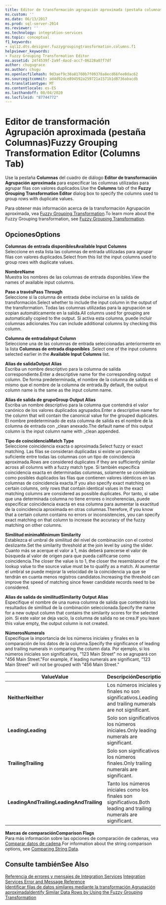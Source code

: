 ```yaml
---
title: Editor de transformación agrupación aproximada (pestaña columnas) | Microsoft Docs
ms.custom: ''
ms.date: 06/13/2017
ms.prod: sql-server-2014
ms.reviewer: ''
ms.technology: integration-services
ms.topic: conceptual
f1_keywords:
- sql12.dts.designer.fuzzygroupingtransformation.columns.f1
helpviewer_keywords:
- Fuzzy Grouping Transformation Editor
ms.assetid: 24f4539f-2a9f-4acd-acc7-06228a07f7df
author: chugugrace
ms.author: chugu
ms.openlocfilehash: 9d3aef9c30a81760b7f09378a8ecd66fee0dac62
ms.sourcegitcommit: ad4d92dce894592a259721a1571b1d8736abacdb
ms.translationtype: MT
ms.contentlocale: es-ES
ms.lasthandoff: 08/04/2020
ms.locfileid: "87744772"
---
```

# <a name="fuzzy-grouping-transformation-editor-columns-tab"></a><span data-ttu-id="1fbd7-102">Editor de transformación Agrupación aproximada (pestaña Columnas)</span><span class="sxs-lookup"><span data-stu-id="1fbd7-102">Fuzzy Grouping Transformation Editor (Columns Tab)</span></span>
  <span data-ttu-id="1fbd7-103">Use la pestaña **Columnas** del cuadro de diálogo **Editor de transformación Agrupación aproximada** para especificar las columnas utilizadas para agrupar filas con valores duplicados.</span><span class="sxs-lookup"><span data-stu-id="1fbd7-103">Use the **Columns** tab of the **Fuzzy Grouping Transformation Editor** dialog box to specify the columns used to group rows with duplicate values.</span></span>  
  
 <span data-ttu-id="1fbd7-104">Para obtener más información acerca de la transformación Agrupación aproximada, vea [Fuzzy Grouping Transformation](data-flow/transformations/fuzzy-grouping-transformation.md).</span><span class="sxs-lookup"><span data-stu-id="1fbd7-104">To learn more about the Fuzzy Grouping transformation, see [Fuzzy Grouping Transformation](data-flow/transformations/fuzzy-grouping-transformation.md).</span></span>  
  
## <a name="options"></a><span data-ttu-id="1fbd7-105">Opciones</span><span class="sxs-lookup"><span data-stu-id="1fbd7-105">Options</span></span>  
 <span data-ttu-id="1fbd7-106">**Columnas de entrada disponibles**</span><span class="sxs-lookup"><span data-stu-id="1fbd7-106">**Available Input Columns**</span></span>  
 <span data-ttu-id="1fbd7-107">Seleccione en esta lista las columnas de entrada utilizadas para agrupar filas con valores duplicados.</span><span class="sxs-lookup"><span data-stu-id="1fbd7-107">Select from this list the input columns used to group rows with duplicate values.</span></span>  
  
 <span data-ttu-id="1fbd7-108">**Nombre**</span><span class="sxs-lookup"><span data-stu-id="1fbd7-108">**Name**</span></span>  
 <span data-ttu-id="1fbd7-109">Muestra los nombres de las columnas de entrada disponibles.</span><span class="sxs-lookup"><span data-stu-id="1fbd7-109">View the names of available input columns.</span></span>  
  
 <span data-ttu-id="1fbd7-110">**Paso a través**</span><span class="sxs-lookup"><span data-stu-id="1fbd7-110">**Pass Through**</span></span>  
 <span data-ttu-id="1fbd7-111">Seleccione si la columna de entrada debe incluirse en la salida de transformación.</span><span class="sxs-lookup"><span data-stu-id="1fbd7-111">Select whether to include the input column in the output of the transformation.</span></span> <span data-ttu-id="1fbd7-112">Todas las columnas utilizadas para la agrupación se copian automáticamente en la salida.</span><span class="sxs-lookup"><span data-stu-id="1fbd7-112">All columns used for grouping are automatically copied to the output.</span></span> <span data-ttu-id="1fbd7-113">Si activa esta columna, puede incluir columnas adicionales.</span><span class="sxs-lookup"><span data-stu-id="1fbd7-113">You can include additional columns by checking this column.</span></span>  
  
 <span data-ttu-id="1fbd7-114">**Columna de entrada**</span><span class="sxs-lookup"><span data-stu-id="1fbd7-114">**Input Column**</span></span>  
 <span data-ttu-id="1fbd7-115">Seleccione una de las columnas de entrada seleccionadas anteriormente en la lista **Columnas de entrada disponibles** .</span><span class="sxs-lookup"><span data-stu-id="1fbd7-115">Select one of the input columns selected earlier in the **Available Input Columns** list.</span></span>  
  
 <span data-ttu-id="1fbd7-116">**Alias de salida**</span><span class="sxs-lookup"><span data-stu-id="1fbd7-116">**Output Alias**</span></span>  
 <span data-ttu-id="1fbd7-117">Escriba un nombre descriptivo para la columna de salida correspondiente.</span><span class="sxs-lookup"><span data-stu-id="1fbd7-117">Enter a descriptive name for the corresponding output column.</span></span> <span data-ttu-id="1fbd7-118">De forma predeterminada, el nombre de la columna de salida es el mismo que el nombre de la columna de entrada.</span><span class="sxs-lookup"><span data-stu-id="1fbd7-118">By default, the output column name is the same as the input column name.</span></span>  
  
 <span data-ttu-id="1fbd7-119">**Alias de salida de grupo**</span><span class="sxs-lookup"><span data-stu-id="1fbd7-119">**Group Output Alias**</span></span>  
 <span data-ttu-id="1fbd7-120">Escriba un nombre descriptivo para la columna que contendrá el valor canónico de los valores duplicados agrupados.</span><span class="sxs-lookup"><span data-stu-id="1fbd7-120">Enter a descriptive name for the column that will contain the canonical value for the grouped duplicates.</span></span> <span data-ttu-id="1fbd7-121">El nombre predeterminado de esta columna de salida es el nombre de la columna de entrada con _clean anexado.</span><span class="sxs-lookup"><span data-stu-id="1fbd7-121">The default name of this output column is the input column name with _clean appended.</span></span>  
  
 <span data-ttu-id="1fbd7-122">**Tipo de coincidencia**</span><span class="sxs-lookup"><span data-stu-id="1fbd7-122">**Match Type**</span></span>  
 <span data-ttu-id="1fbd7-123">Seleccione coincidencia exacta o aproximada.</span><span class="sxs-lookup"><span data-stu-id="1fbd7-123">Select fuzzy or exact matching.</span></span> <span data-ttu-id="1fbd7-124">Las filas se consideran duplicadas si existe un parecido suficiente entre todas las columnas con un tipo de coincidencia aproximada.</span><span class="sxs-lookup"><span data-stu-id="1fbd7-124">Rows are considered duplicates if they are sufficiently similar across all columns with a fuzzy match type.</span></span> <span data-ttu-id="1fbd7-125">Si también especifica coincidencia exacta en determinadas columnas, solamente se consideran como posibles duplicados las filas que contienen valores idénticos en las columnas de coincidencia exacta.</span><span class="sxs-lookup"><span data-stu-id="1fbd7-125">If you also specify exact matching on certain columns, only rows that contain identical values in the exact matching columns are considered as possible duplicates.</span></span> <span data-ttu-id="1fbd7-126">Por tanto, si sabe que una determinada columna no tiene errores o incoherencias, puede especificar coincidencia exacta en esa columna para aumentar la exactitud de la coincidencia aproximada en otras columnas.</span><span class="sxs-lookup"><span data-stu-id="1fbd7-126">Therefore, if you know that a certain column contains no errors or inconsistencies, you can specify exact matching on that column to increase the accuracy of the fuzzy matching on other columns.</span></span>  
  
 <span data-ttu-id="1fbd7-127">**Similitud mínima**</span><span class="sxs-lookup"><span data-stu-id="1fbd7-127">**Minimum Similarity**</span></span>  
 <span data-ttu-id="1fbd7-128">Establezca el umbral de similitud del nivel de combinación con el control deslizante.</span><span class="sxs-lookup"><span data-stu-id="1fbd7-128">Set the similarity threshold at the join level by using the slider.</span></span> <span data-ttu-id="1fbd7-129">Cuanto más se acerque el valor a 1, más deberá parecerse el valor de búsqueda al valor de origen para que pueda calificarse como coincidencia.</span><span class="sxs-lookup"><span data-stu-id="1fbd7-129">The closer the value is to 1, the closer the resemblance of the lookup value to the source value must be to qualify as a match.</span></span> <span data-ttu-id="1fbd7-130">Al aumentar el umbral se puede mejorar la velocidad de la coincidencia ya que se tendrán en cuanta menos registros candidatos.</span><span class="sxs-lookup"><span data-stu-id="1fbd7-130">Increasing the threshold can improve the speed of matching since fewer candidate records need to be considered.</span></span>  
  
 <span data-ttu-id="1fbd7-131">**Alias de salida de similitud**</span><span class="sxs-lookup"><span data-stu-id="1fbd7-131">**Similarity Output Alias**</span></span>  
 <span data-ttu-id="1fbd7-132">Especifique el nombre de una nueva columna de salida que contendrá los resultados de similitud de la combinación seleccionada.</span><span class="sxs-lookup"><span data-stu-id="1fbd7-132">Specify the name for a new output column that contains the similarity scores for the selected join.</span></span> <span data-ttu-id="1fbd7-133">Si este valor se deja vacío, la columna de salida no se crea.</span><span class="sxs-lookup"><span data-stu-id="1fbd7-133">If you leave this value empty, the output column is not created.</span></span>  
  
 <span data-ttu-id="1fbd7-134">**Números**</span><span class="sxs-lookup"><span data-stu-id="1fbd7-134">**Numerals**</span></span>  
 <span data-ttu-id="1fbd7-135">Especifique la importancia de los números iniciales y finales en la comparación de los datos de la columna.</span><span class="sxs-lookup"><span data-stu-id="1fbd7-135">Specify the significance of leading and trailing numerals in comparing the column data.</span></span> <span data-ttu-id="1fbd7-136">Por ejemplo, si los números iniciales son significativos, "123 Main Street" no se agrupará con "456 Main Street."</span><span class="sxs-lookup"><span data-stu-id="1fbd7-136">For example, if leading numerals are significant, "123 Main Street" will not be grouped with "456 Main Street."</span></span>  
  
|<span data-ttu-id="1fbd7-137">Value</span><span class="sxs-lookup"><span data-stu-id="1fbd7-137">Value</span></span>|<span data-ttu-id="1fbd7-138">Descripción</span><span class="sxs-lookup"><span data-stu-id="1fbd7-138">Description</span></span>|  
|-----------|-----------------|  
|<span data-ttu-id="1fbd7-139">**Neither**</span><span class="sxs-lookup"><span data-stu-id="1fbd7-139">**Neither**</span></span>|<span data-ttu-id="1fbd7-140">Los números iniciales y finales no son significativos.</span><span class="sxs-lookup"><span data-stu-id="1fbd7-140">Leading and trailing numerals are not significant.</span></span>|  
|<span data-ttu-id="1fbd7-141">**Leading**</span><span class="sxs-lookup"><span data-stu-id="1fbd7-141">**Leading**</span></span>|<span data-ttu-id="1fbd7-142">Solo son significativos los números iniciales.</span><span class="sxs-lookup"><span data-stu-id="1fbd7-142">Only leading numerals are significant.</span></span>|  
|<span data-ttu-id="1fbd7-143">**Trailing**</span><span class="sxs-lookup"><span data-stu-id="1fbd7-143">**Trailing**</span></span>|<span data-ttu-id="1fbd7-144">Solo son significativos los números finales.</span><span class="sxs-lookup"><span data-stu-id="1fbd7-144">Only trailing numerals are significant.</span></span>|  
|<span data-ttu-id="1fbd7-145">**LeadingAndTrailing**</span><span class="sxs-lookup"><span data-stu-id="1fbd7-145">**LeadingAndTrailing**</span></span>|<span data-ttu-id="1fbd7-146">Tanto los números iniciales como los finales son significativos.</span><span class="sxs-lookup"><span data-stu-id="1fbd7-146">Both leading and trailing numerals are significant.</span></span>|  
  
 <span data-ttu-id="1fbd7-147">**Marcas de comparación**</span><span class="sxs-lookup"><span data-stu-id="1fbd7-147">**Comparison Flags**</span></span>  
 <span data-ttu-id="1fbd7-148">Para más información sobre las opciones de comparación de cadenas, vea [Comparar datos de cadena](data-flow/comparing-string-data.md).</span><span class="sxs-lookup"><span data-stu-id="1fbd7-148">For information about the string comparison options, see [Comparing String Data](data-flow/comparing-string-data.md).</span></span>  
  
## <a name="see-also"></a><span data-ttu-id="1fbd7-149">Consulte también</span><span class="sxs-lookup"><span data-stu-id="1fbd7-149">See Also</span></span>  
 <span data-ttu-id="1fbd7-150">[Referencia de errores y mensajes de Integration Services](../../2014/integration-services/integration-services-error-and-message-reference.md) </span><span class="sxs-lookup"><span data-stu-id="1fbd7-150">[Integration Services Error and Message Reference](../../2014/integration-services/integration-services-error-and-message-reference.md) </span></span>  
 [<span data-ttu-id="1fbd7-151">Identificar filas de datos similares mediante la transformación Agrupación aproximada</span><span class="sxs-lookup"><span data-stu-id="1fbd7-151">Identify Similar Data Rows by Using the Fuzzy Grouping Transformation</span></span>](data-flow/transformations/identify-similar-data-rows-by-using-the-fuzzy-grouping-transformation.md)  
  
  

